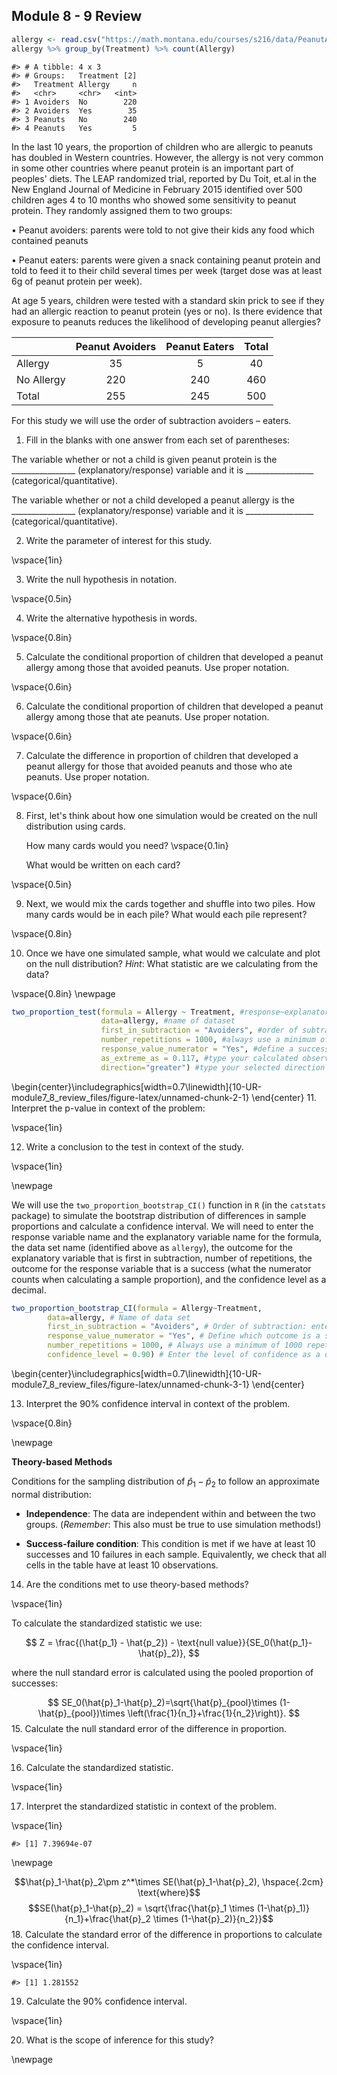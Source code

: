 ## Module 8 - 9  Review


``` r
allergy <- read.csv("https://math.montana.edu/courses/s216/data/PeanutAllergy.csv") 
allergy %>% group_by(Treatment) %>% count(Allergy)
```

```
#> # A tibble: 4 x 3
#> # Groups:   Treatment [2]
#>   Treatment Allergy     n
#>   <chr>     <chr>   <int>
#> 1 Avoiders  No        220
#> 2 Avoiders  Yes        35
#> 3 Peanuts   No        240
#> 4 Peanuts   Yes         5
```

In the last 10 years, the proportion of children who are allergic to peanuts has doubled in Western countries. However, the allergy is not very common in some other countries where peanut protein is an important part of peoples' diets. The LEAP randomized trial, reported by Du Toit, et.al in the New England Journal of Medicine in February 2015 identified over 500 children ages 4 to 10 months who showed some sensitivity to peanut protein. They randomly assigned them to two groups: 

•	Peanut avoiders: parents were told to not give their kids any food which contained peanuts

•	Peanut eaters: parents were given a snack containing peanut protein and told to feed it to their child several times per week (target dose was at least 6g of peanut protein per week).

At age 5 years, children were tested with a standard skin prick to see if they had an allergic reaction to peanut protein (yes or no).  Is there evidence that exposure to peanuts reduces the likelihood of developing peanut allergies? 

|                   |     Peanut Avoiders    |     Peanut Eaters    |     Total    |
|-------------------|:----------------------:|:--------------------:|:------------:|
|     Allergy       |            35          |           5          |       40     |
|     No Allergy    |           220          |          240         |      460     |
|     Total         |           255          |          245         |      500     |

For this study we will use the order of subtraction avoiders – eaters.  

1.  Fill in the blanks with one answer from each set of parentheses: 

The variable whether or not a child is given peanut protein is the ________________ (explanatory/response) variable and it is _________________ (categorical/quantitative).

The variable whether or not a child developed a peanut allergy is the ________________ (explanatory/response) variable and it is _________________ (categorical/quantitative).

2. Write the parameter of interest for this study.  

\vspace{1in}

3. Write the null hypothesis in notation.

\vspace{0.5in}

4. Write the alternative hypothesis in words.

\vspace{0.8in}

5. Calculate the conditional proportion of children that developed a peanut allergy among those that avoided peanuts.  Use proper notation.

\vspace{0.6in}

6. Calculate the conditional proportion of children that developed a peanut allergy among those that ate peanuts.  Use proper notation.

\vspace{0.6in}

7. Calculate the difference in proportion of children that developed a peanut allergy for those that avoided peanuts and those who ate peanuts.  Use proper notation.

\vspace{0.6in}

8.  First, let's think about how one simulation would be created on the null distribution using cards.  

    How many cards would you need?
\vspace{0.1in}

    What would be written on each card?

\vspace{0.5in}

9. Next, we would mix the cards together and shuffle into two piles.  How many cards would be in each pile?  What would each pile represent?

\vspace{0.8in}

10. Once we have one simulated sample, what would we calculate and plot on the null distribution?  *Hint*: What statistic are we calculating from the data?

\vspace{0.8in}
\newpage


``` r
two_proportion_test(formula = Allergy ~ Treatment, #response~explanatory
                    data=allergy, #name of dataset
                    first_in_subtraction = "Avoiders", #order of subtraction: avoiders - peanuts
                    number_repetitions = 1000, #always use a minimum of 1000 repetitions
                    response_value_numerator = "Yes", #define a success as having an allergy
                    as_extreme_as = 0.117, #type your calculated observed statistic (difference in sample proportions)
                    direction="greater") #type your selected direction to match the alternative hypothesis direction
```



\begin{center}\includegraphics[width=0.7\linewidth]{10-UR-module7_8_review_files/figure-latex/unnamed-chunk-2-1} \end{center}
11.  Interpret the p-value in context of the problem:

\vspace{1in}

12.  Write a conclusion to the test in context of the study.

\vspace{1in}

\newpage

We will use the `two_proportion_bootstrap_CI()` function in `R` (in the `catstats` package) to simulate the bootstrap distribution of differences in sample proportions and calculate a confidence interval. We will need to enter the response variable name and the explanatory variable name for the formula, the data set name (identified above as `allergy`), the outcome for the explanatory variable that is first in subtraction, number of repetitions, the outcome for the response variable that is a success (what the numerator counts when calculating a sample proportion), and the confidence level as a decimal.


``` r
two_proportion_bootstrap_CI(formula = Allergy~Treatment, 
        data=allergy, # Name of data set
        first_in_subtraction = "Avoiders", # Order of subtraction: enter the name of Group 1
        response_value_numerator = "Yes", # Define which outcome is a success 
        number_repetitions = 1000, # Always use a minimum of 1000 repetitions
        confidence_level = 0.90) # Enter the level of confidence as a decimal
```



\begin{center}\includegraphics[width=0.7\linewidth]{10-UR-module7_8_review_files/figure-latex/unnamed-chunk-3-1} \end{center}

13. Interpret the 90\% confidence interval in context of the problem.

\vspace{0.8in}

\newpage

**Theory-based Methods**

Conditions for the sampling distribution of $\hat{p}_1-\hat{p}_2$ to follow an approximate normal distribution:

* **Independence**: The data are independent within and between the two groups. (*Remember*: This also must be true to use simulation methods!)

* **Success-failure condition**: This condition is met if we have at least 10 successes and 10 failures in each sample. Equivalently, we check that all cells in the table have at least 10 observations.


14. Are the conditions met to use theory-based methods?

\vspace{1in}

To calculate the standardized statistic we use: 

$$
Z = \frac{(\hat{p_1} - \hat{p_2}) - \text{null value}}{SE_0(\hat{p_1}-\hat{p}_2)},
$$

where the null standard error is calculated using the pooled proportion of successes:

$$
SE_0(\hat{p}_1-\hat{p}_2)=\sqrt{\hat{p}_{pool}\times (1-\hat{p}_{pool})\times \left(\frac{1}{n_1}+\frac{1}{n_2}\right)}.
$$
15. Calculate the null standard error of the difference in proportion.

\vspace{1in}

16. Calculate the standardized statistic.

\vspace{1in}

17. Interpret the standardized statistic in context of the problem.

\vspace{1in}


```
#> [1] 7.39694e-07
```

\newpage

$$\hat{p}_1-\hat{p}_2\pm z^*\times SE(\hat{p}_1-\hat{p}_2), \hspace{.2cm} \text{where}$$
$$SE(\hat{p}_1-\hat{p}_2) = \sqrt{\frac{\hat{p}_1 \times  (1-\hat{p}_1)}{n_1}+\frac{\hat{p}_2 \times  (1-\hat{p}_2)}{n_2}}$$
18.  Calculate the standard error of the difference in proportions to calculate the confidence interval.

\vspace{1in}


```
#> [1] 1.281552
```


19. Calculate the 90\% confidence interval.

\vspace{1in}

20. What is the scope of inference for this study?



\newpage
